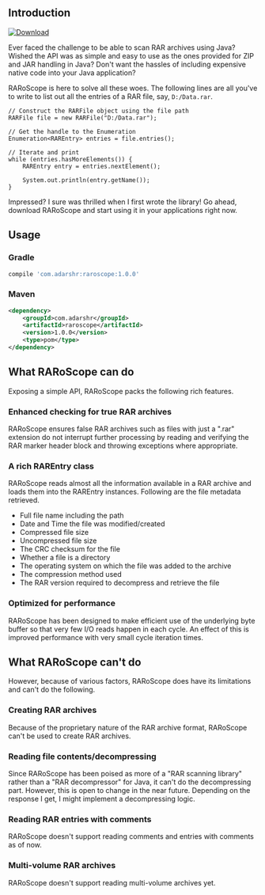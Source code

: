 ## Introduction

[ ![Download](https://api.bintray.com/packages/adarshr/maven/raroscope/images/download.svg) ](https://bintray.com/adarshr/maven/raroscope/_latestVersion)

Ever faced the challenge to be able to scan RAR archives using Java? Wished the API was as simple and easy to use as the ones provided for ZIP and JAR handling in Java? Don't want  the hassles of including expensive native code into your Java application?

RARoScope is here to solve all these woes. The following lines are all you've to write to list out all the entries of a RAR file, say, `D:/Data.rar`.

    // Construct the RARFile object using the file path
    RARFile file = new RARFile("D:/Data.rar");
    
    // Get the handle to the Enumeration
    Enumeration<RAREntry> entries = file.entries();
    
    // Iterate and print
    while (entries.hasMoreElements()) {
        RAREntry entry = entries.nextElement();
        
        System.out.println(entry.getName());
    }

Impressed? I sure was thrilled when I first wrote the library! Go ahead, download RARoScope and start using it in your applications right now.

## Usage

### Gradle

```groovy
compile 'com.adarshr:raroscope:1.0.0'
```

### Maven

```xml
<dependency>
    <groupId>com.adarshr</groupId>
    <artifactId>raroscope</artifactId>
    <version>1.0.0</version>
    <type>pom</type>
</dependency>
```

## What RARoScope can do

Exposing a simple API, RARoScope packs the following rich features.

### Enhanced checking for true RAR archives

RARoScope ensures false RAR archives such as files with just a ".rar" extension do not interrupt further processing by reading and verifying the RAR marker header block and throwing exceptions where appropriate.

### A rich RAREntry class

RARoScope reads almost all the information available in a RAR archive and loads them into the RAREntry instances. Following are the file metadata retrieved.

 - Full file name including the path
 - Date and Time the file was modified/created
 - Compressed file size
 - Uncompressed file size
 - The CRC checksum for the file
 - Whether a file is a directory
 - The operating system on which the file was added to the archive
 - The compression method used
 - The RAR version required to decompress and retrieve the file

### Optimized for performance

RARoScope has been designed to make efficient use of the underlying byte buffer so that very few I/O reads happen in each cycle. An effect of this is improved performance with very small cycle iteration times.


## What RARoScope can't do

However, because of various factors, RARoScope does have its limitations and can't do the following.

### Creating RAR archives

Because of the proprietary nature of the RAR archive format, RARoScope can't be used to create RAR archives.

### Reading file contents/decompressing

Since RARoScope has been poised as more of a "RAR scanning library" rather than a "RAR decompressor" for Java, it can't do the decompressing part. However, this is open to change in the near future. Depending on the response I get, I might implement a decompressing logic.

### Reading RAR entries with comments

RARoScope doesn't support reading comments and entries with comments as of now.

### Multi-volume RAR archives

RARoScope doesn't support reading multi-volume archives yet.

